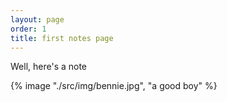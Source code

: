 ```yaml
---
layout: page
order: 1
title: first notes page
---
```


Well, here's a note

{% image "./src/img/bennie.jpg", "a good boy" %}

